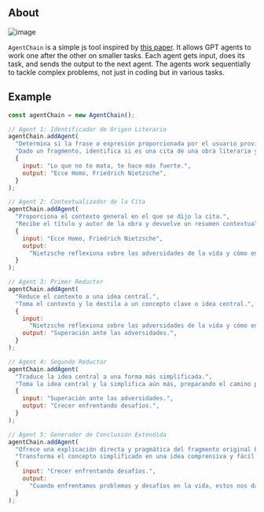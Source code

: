 ## About

![image](https://github.com/GBurgardt/agents-chain/assets/22543478/1dbeb2da-4aec-4cc0-916f-1d717e5aa1d4)

`AgentChain` is a simple js tool inspired by [this paper](https://github.com/OpenBMB/ChatDev). It allows GPT agents to work one after the other on smaller tasks.
Each agent gets input, does its task, and sends the output to the next agent.
The agents work sequentially to tackle complex problems, not just in coding but in various tasks.

## Example

```javascript
const agentChain = new AgentChain();

// Agent 1: Identificador de Origen Literario
agentChain.addAgent(
  "Determina si la frase o expresión proporcionada por el usuario proviene de una obra literaria conocida.",
  "Dado un fragmento, identifica si es una cita de una obra literaria y, de ser así, devuelve el título y autor.",
  {
    input: "Lo que no te mata, te hace más fuerte.",
    output: "Ecce Homo, Friedrich Nietzsche",
  }
);

// Agent 2: Contextualizador de la Cita
agentChain.addAgent(
  "Proporciona el contexto general en el que se dijo la cita.",
  "Recibe el título y autor de la obra y devuelve un resumen contextual del fragmento citado.",
  {
    input: "Ecce Homo, Friedrich Nietzsche",
    output:
      "Nietzsche reflexiona sobre las adversidades de la vida y cómo enfrentarlas.",
  }
);

// Agent 3: Primer Reductor
agentChain.addAgent(
  "Reduce el contexto a una idea central.",
  "Toma el contexto y lo destila a un concepto clave o idea central.",
  {
    input:
      "Nietzsche reflexiona sobre las adversidades de la vida y cómo enfrentarlas.",
    output: "Superación ante las adversidades.",
  }
);

// Agent 4: Segundo Reductor
agentChain.addAgent(
  "Traduce la idea central a una forma más simplificada.",
  "Toma la idea central y la simplifica aún más, preparando el camino para una conclusión directa.",
  {
    input: "Superación ante las adversidades.",
    output: "Crecer enfrentando desafíos.",
  }
);

// Agent 5: Generador de Conclusión Extendida
agentChain.addAgent(
  "Ofrece una explicación directa y pragmática del fragmento original basándose en las simplificaciones previas.",
  "Transforma el concepto simplificado en una idea comprensiva y fácil de entender.",
  {
    input: "Crecer enfrentando desafíos.",
    output:
      "Cuando enfrentamos problemas y desafíos en la vida, estos nos dan la oportunidad de aprender, crecer y volvernos más fuertes.",
  }
);
```
